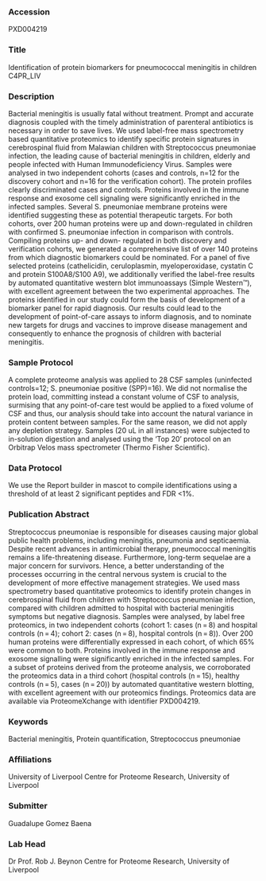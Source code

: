### Accession
PXD004219

### Title
Identification of protein biomarkers for pneumococcal meningitis in children C4PR_LIV 

### Description
Bacterial meningitis is usually fatal without treatment. Prompt and accurate diagnosis coupled with the timely administration of parenteral antibiotics is necessary in order to save lives. We used label-free mass spectrometry based quantitative proteomics to identify specific protein signatures in cerebrospinal fluid from Malawian children with Streptococcus pneumoniae infection, the leading cause of bacterial meningitis in children, elderly and people infected with Human Immunodeficiency Virus. Samples were analysed in two independent cohorts (cases and controls, n=12 for the discovery cohort and n=16 for the verification cohort). The protein profiles clearly discriminated cases and controls. Proteins involved in the immune response and exosome cell signaling were significantly enriched in the infected samples. Several S. pneumoniae membrane proteins were identified suggesting these as potential therapeutic targets. For both cohorts, over 200 human proteins were up and down-regulated in children with confirmed S. pneumoniae infection in comparison with controls. Compiling proteins up- and down- regulated in both discovery and verification cohorts, we generated a comprehensive list of over 140 proteins from which diagnostic biomarkers could be nominated. For a panel of five selected proteins (cathelicidin, ceruloplasmin, myeloperoxidase, cystatin C and protein S100A8/S100 A9), we additionally verified the label-free results by automated quantitative western blot immunoassays (Simple Western™), with excellent agreement between the two experimental approaches. The proteins identified in our study could form the basis of development of a biomarker panel for rapid diagnosis. Our results could lead to the development of point-of-care assays to inform diagnosis, and to nominate new targets for drugs and vaccines to improve disease management and consequently to enhance the prognosis of children with bacterial meningitis.

### Sample Protocol
A complete proteome analysis was applied to 28 CSF samples (uninfected controls=12; S. pneumoniae positive (SPP)=16). We did not normalise the protein load, committing instead a constant volume of CSF to analysis, surmising that any point-of-care test would be applied to a fixed volume of CSF and thus, our analysis should take into account the natural variance in protein content between samples. For the same reason, we did not apply any depletion strategy. Samples (20 uL in all instances) were subjected to in-solution digestion and analysed using the ‘Top 20’ protocol on an Orbitrap Velos mass spectrometer (Thermo Fisher Scientific).

### Data Protocol
We use the Report builder in mascot to compile identifications using a threshold of at least 2 significant peptides and FDR <1%.

### Publication Abstract
Streptococcus pneumoniae is responsible for diseases causing major global public health problems, including meningitis, pneumonia and septicaemia. Despite recent advances in antimicrobial therapy, pneumococcal meningitis remains a life-threatening disease. Furthermore, long-term sequelae are a major concern for survivors. Hence, a better understanding of the processes occurring in the central nervous system is crucial to the development of more effective management strategies. We used mass spectrometry based quantitative proteomics to identify protein changes in cerebrospinal fluid from children with Streptococcus pneumoniae infection, compared with children admitted to hospital with bacterial meningitis symptoms but negative diagnosis. Samples were analysed, by label free proteomics, in two independent cohorts (cohort 1: cases (n&#x2009;=&#x2009;8) and hospital controls (n&#x2009;=&#x2009;4); cohort 2: cases (n&#x2009;=&#x2009;8), hospital controls (n&#x2009;=&#x2009;8)). Over 200 human proteins were differentially expressed in each cohort, of which 65% were common to both. Proteins involved in the immune response and exosome signalling were significantly enriched in the infected samples. For a subset of proteins derived from the proteome analysis, we corroborated the proteomics data in a third cohort (hospital controls (n&#x2009;=&#x2009;15), healthy controls (n&#x2009;=&#x2009;5), cases (n&#x2009;=&#x2009;20)) by automated quantitative western blotting, with excellent agreement with our proteomics findings. Proteomics data are available via ProteomeXchange with identifier PXD004219.

### Keywords
Bacterial meningitis, Protein quantification, Streptococcus pneumoniae

### Affiliations
University of Liverpool
Centre for Proteome Research, University of Liverpool

### Submitter
Guadalupe Gomez Baena

### Lab Head
Dr Prof. Rob J. Beynon
Centre for Proteome Research, University of Liverpool


